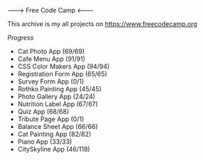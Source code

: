 ---> Free Code Camp <---

This archive is my all projects on https://www.freecodecamp.org

*Progress*

- Cat Photo App (69/69)
- Cafe Menu App (91/91)
- CSS Color Makers App (94/94)
- Registration Form App (65/65)
- Survey Form App (0/1)
- Rothko Painting App (45/45)
- Photo Gallery App (24/24)
- Nutrition Label App (67/67)
- Quiz App (68/68)
- Tribute Page App (0/1)
- Balance Sheet App (66/66)
- Cat Painting App (82/82)
- Piano App (33/33)
- CitySkyline App (46/118)
